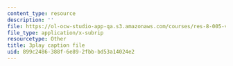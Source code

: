 ```yaml
---
content_type: resource
description: ''
file: https://ol-ocw-studio-app-qa.s3.amazonaws.com/courses/res-8-005-vibrations-and-waves-problem-solving-fall-2012/899c2486388f6e892fbbbd53a14024e2_h4S4eHdwUL0.srt
file_type: application/x-subrip
resourcetype: Other
title: 3play caption file
uid: 899c2486-388f-6e89-2fbb-bd53a14024e2
---
```

